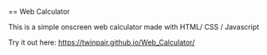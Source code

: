 == Web Calculator

This is a simple onscreen web calculator made with HTML/ CSS / Javascript


Try it out here: https://twinpair.github.io/Web_Calculator/
